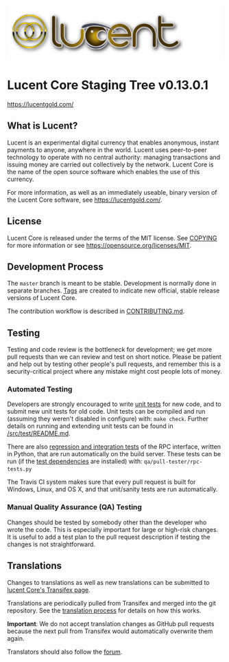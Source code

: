 ![](logo/lucent_logo_horizontal.png)

Lucent Core Staging Tree v0.13.0.1
===============================

https://lucentgold.com/

What is Lucent?
----------------

Lucent is an experimental digital currency that enables anonymous, instant
payments to anyone, anywhere in the world. Lucent uses peer-to-peer technology
to operate with no central authority: managing transactions and issuing money
are carried out collectively by the network. Lucent Core is the name of the open
source software which enables the use of this currency.

For more information, as well as an immediately useable, binary version of
the Lucent Core software, see https://lucentgold.com/.


License
-------

Lucent Core is released under the terms of the MIT license. See [COPYING](COPYING) for more
information or see https://opensource.org/licenses/MIT.

Development Process
-------------------

The `master` branch is meant to be stable. Development is normally done in separate branches.
[Tags](https://github.com/lucentpay/lucent/tags) are created to indicate new official,
stable release versions of Lucent Core.

The contribution workflow is described in [CONTRIBUTING.md](CONTRIBUTING.md).

Testing
-------

Testing and code review is the bottleneck for development; we get more pull
requests than we can review and test on short notice. Please be patient and help out by testing
other people's pull requests, and remember this is a security-critical project where any mistake might cost people
lots of money.

### Automated Testing

Developers are strongly encouraged to write [unit tests](src/test/README.md) for new code, and to
submit new unit tests for old code. Unit tests can be compiled and run
(assuming they weren't disabled in configure) with: `make check`. Further details on running
and extending unit tests can be found in [/src/test/README.md](/src/test/README.md).

There are also [regression and integration tests](/qa) of the RPC interface, written
in Python, that are run automatically on the build server.
These tests can be run (if the [test dependencies](/qa) are installed) with: `qa/pull-tester/rpc-tests.py`

The Travis CI system makes sure that every pull request is built for Windows, Linux, and OS X, and that unit/sanity tests are run automatically.

### Manual Quality Assurance (QA) Testing

Changes should be tested by somebody other than the developer who wrote the
code. This is especially important for large or high-risk changes. It is useful
to add a test plan to the pull request description if testing the changes is
not straightforward.

Translations
------------

Changes to translations as well as new translations can be submitted to
[lucent Core's Transifex page](https://lucentgold.com/).

Translations are periodically pulled from Transifex and merged into the git repository. See the
[translation process](doc/translation_process.md) for details on how this works.

**Important**: We do not accept translation changes as GitHub pull requests because the next
pull from Transifex would automatically overwrite them again.

Translators should also follow the [forum](https://discord.gg/kYGqz8).

